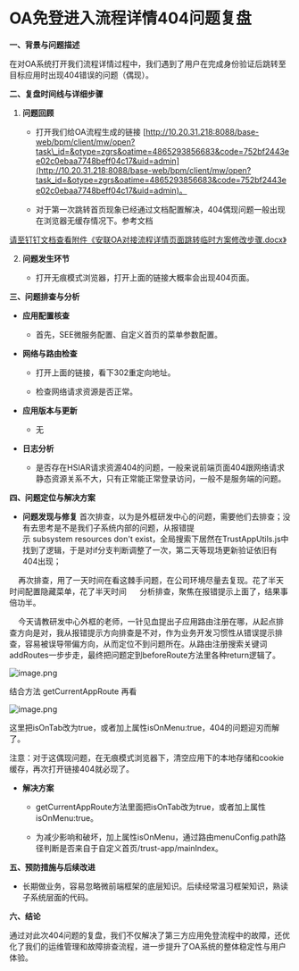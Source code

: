 # OA免登进入流程详情404问题复盘

**一、背景与问题描述**

在对OA系统打开我们流程详情过程中，我们遇到了用户在完成身份验证后跳转至目标应用时出现404错误的问题（偶现）。

**二、复盘时间线与详细步骤**

1.  **问题回顾**
    
    *   打开我们给OA流程生成的链接 [http://10.20.31.218:8088/base-web/bpm/client/mw/open?task\_id=&otype=zgrs&oatime=4865293856683&code=752bf2443ee02c0ebaa7748beff04c17&uid=admin](http://10.20.31.218:8088/base-web/bpm/client/mw/open?task_id=&otype=zgrs&oatime=4865293856683&code=752bf2443ee02c0ebaa7748beff04c17&uid=admin)。
        
    *   对于第一次跳转首页现象已经通过文档配置解决，404偶现问题一般出现在浏览器无缓存情况下。参考文档
        

[请至钉钉文档查看附件《安联OA对接流程详情页面跳转临时方案修改步骤.docx》](https://alidocs.dingtalk.com/i/nodes/lyQod3RxJK3mozyzSK4ebB7jJkb4Mw9r?iframeQuery=anchorId%3DX02lugv4pi0lhiulgoadj)

2.  **问题发生环节**
    
    *   打开无痕模式浏览器，打开上面的链接大概率会出现404页面。
        

**三、问题排查与分析**

*   **应用配置核查**
    
    *   首先，SEE微服务配置、自定义首页的菜单参数配置。
        
*   **网络与路由检查**
    
    *   打开上面的链接，看下302重定向地址。
        
    *   检查网络请求资源是否正常。
        
*   **应用版本与更新**
    
    *   无
        
*   **日志分析**
    
    *   是否存在HSIAR请求资源404的问题，一般来说前端页面404跟网络请求静态资源关系不大，只有正常能正常登录访问，一般不是服务端的问题。
        

**四、问题定位与解决方案**

*   **问题发现与修复** 首次排查，以为是外框研发中心的问题，需要他们去排查；没有去思考是不是我们子系统内部的问题，从报错提示 subsystem resources don't exist，全局搜索下居然在TrustAppUtils.js中找到了逻辑，于是对if分支判断调整了一次，第二天等现场更新验证依旧有404出现；
    

    再次排查，用了一天时间在看这棘手问题，在公司环境尽量去复现。花了半天时间配置隐藏菜单，花了半天时间      分析排查，聚焦在报错提示上面了，结果事倍功半。

    今天请教研发中心外框的老师，一针见血提出子应用路由注册在哪，从起点排查方向是对，我从报错提示方向排查是不对，作为业务开发习惯性从错误提示排查，容易被误导带偏方向，从而定位不到问题所在。从路由注册搜索关键词addRoutes一步步走，最终把问题定到beforeRoute方法里各种return逻辑了。

![image.png](https://alidocs.oss-cn-zhangjiakou.aliyuncs.com/res/r4mlQgpg1jRXqxow/img/d6c1f9ed-af27-4b60-a345-2089adf15b07.png)

结合方法 getCurrentAppRoute 再看

![image.png](https://alidocs.oss-cn-zhangjiakou.aliyuncs.com/res/r4mlQgpg1jRXqxow/img/8cb395c6-2e45-4df0-bbbe-2c6aafb037b1.png)

这里把isOnTab改为true，或者加上属性isOnMenu:true，404的问题迎刃而解了。

注意：对于这偶现问题，在无痕模式浏览器下，清空应用下的本地存储和cookie缓存，再次打开链接404就必现了。

*   **解决方案**
    
    *   getCurrentAppRoute方法里面把isOnTab改为true，或者加上属性isOnMenu:true。
        
    *   为减少影响和破坏，加上属性isOnMenu，通过路由menuConfig.path路径判断是否来自于自定义首页/trust-app/mainIndex。
        

**五、预防措施与后续改进**

*   长期做业务，容易忽略微前端框架的底层知识。后续经常温习框架知识，熟读子系统层面的代码。
    

**六、结论**

通过对此次404问题的复盘，我们不仅解决了第三方应用免登流程中的故障，还优化了我们的运维管理和故障排查流程，进一步提升了OA系统的整体稳定性与用户体验。